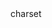 <!DOCTYPE html>
<html>
<head>
	<title>Lăng Chủ tịch HCM</title>
	<meta> charset
	<style type="text/css">

		.back{
			color:red;
			width: 30%;
		}
	</style>
</head>
<body>
	<h2>Demo lăng chủ tịch HCM</h2>
  <img src="langchutich.png" alt="eror 404" width="570" height="381">
  <p  align="left">Lăng chủ tịch Hồ Chí Minh còn gọi là lăng Hồ chủ tịch, Lăng Bác, nơi gìn giữ thi hài của Hồ Chí minh </p> 
  <!-- aligin : can le  -->
  <p aligin="justify">Lăng được chính thức khởi công ngày 02/09/1975, tại vị trí của lễ đài cũ giữa quảng trường Ba Đình,nơi HỒ Chí Minh từng chủ trì các cuộc mít tinh </p> 
  <a href="https://vi.wikipedia.org/wiki/L%C4%83ng_Ch%E1%BB%A7_t%E1%BB%8Bch_H%E1%BB%93_Ch%C3%AD_Minh">Wikipedia </a>
  <br>
  <iframe width="560" height="315" src="https://www.youtube.com/embed/Hd_r8W19WWI">
  	
  </iframe>
   <div class="back">
   <ul>
   	<li>Bản tuyên ngôn độc lập tự do</li>
   	<ol>
   		<li>quyền được sống, quyền tự do</li>
   	</ol>

   	<li>thực dân Pháp lợi dụng quyền bình đẳng bác ái</li>
   	<li>Không cho nhân dân ta 1 chút dân chủ</li>
   	<li>lập 3 chế độ dân chủ để ngăn dân tộc ta đoàn kết</li>
   	<li>Tắm các cuộc khởi nghĩa trong bể máu</li>
   </ul>
   </div>
   <table border="1"
   ">
   	<tr>
   		<td colspan="2" >Thông tin sinh viên</td>
   	</tr>
   	<tr boder="1">
   		<td style="color:green;"> Hồ Việt Anh</td>
   		<td >10/11/2002</td>
   	</tr>
   	<tr>
   		<td style="color:#5D0C7B">Đinh Việt Hoàng</td>
   		<td >31/10/2002</td>
   	</tr>
   </table>
</body>
</html>
